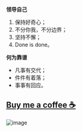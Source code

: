 **领导自己**
1. 保持好奇心；
2. 不分你我，不分边界；
3. 坚持不懈；
4. Done is done。

**何为靠谱**
- 凡事有交代；
- 件件有着落；
- 事事有回应。

## [**Buy me a coffee ☕**](http://yaofly2012.github.io/donate/)
![image](https://user-images.githubusercontent.com/6823623/194756632-be234554-474b-421d-a0f2-b6c5ce24e800.png)

